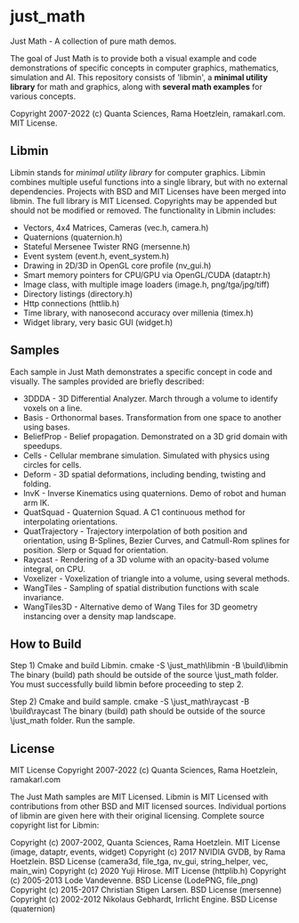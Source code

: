 # just_math

Just Math - A collection of pure math demos.

The goal of Just Math is to provide both a visual example and code demonstrations of specific concepts in computer graphics, mathematics, simulation and AI. This repository consists of 'libmin', a **minimal utility library** for math and graphics, along with **several math examples** for various concepts. 

Copyright 2007-2022 (c) Quanta Sciences, Rama Hoetzlein, ramakarl.com. MIT License.

## Libmin

Libmin stands for *minimal utility library* for computer graphics. Libmin combines multiple useful functions into a single library, but with no external dependencies.
Projects with BSD and MIT Licenses have been merged into libmin. The full library is MIT Licensed. Copyrights may be appended but should not be modified or removed.
The functionality in Libmin includes:
- Vectors, 4x4 Matrices, Cameras (vec.h, camera.h)
- Quaternions (quaternion.h)
- Stateful Mersenee Twister RNG (mersenne.h)
- Event system (event.h, event_system.h)
- Drawing in 2D/3D in OpenGL core profile (nv_gui.h)
- Smart memory pointers for CPU/GPU via OpenGL/CUDA (dataptr.h)
- Image class, with multiple image loaders (image.h, png/tga/jpg/tiff)
- Directory listings (directory.h)
- Http connections (httlib.h)
- Time library, with nanosecond accuracy over millenia (timex.h)
- Widget library, very basic GUI (widget.h)

## Samples

Each sample in Just Math demonstrates a specific concept in code and visually.
The samples provided are briefly described:
- 3DDDA - 3D Differential Analyzer. March through a volume to identify voxels on a line.
- Basis - Orthonormal bases. Transformation from one space to another using bases.
- BeliefProp - Belief propagation. Demonstrated on a 3D grid domain with speedups.
- Cells - Cellular membrane simulation. Simulated with physics using circles for cells.
- Deform - 3D spatial deformations, including bending, twisting and folding.
- InvK - Inverse Kinematics using quaternions. Demo of robot and human arm IK.
- QuatSquad - Quaternion Squad. A C1 continuous method for interpolating orientations.
- QuatTrajectory - Trajectory interpolation of both position and orientation,
using B-Splines, Bezier Curves, and Catmull-Rom splines for position. Slerp or Squad for orientation.
- Raycast - Rendering of a 3D volume with an opacity-based volume integral, on CPU.
- Voxelizer - Voxelization of triangle into a volume, using several methods.
- WangTiles - Sampling of spatial distribution functions with scale invariance.
- WangTiles3D - Alternative demo of Wang Tiles for 3D geometry instancing over a density map landscape.

## How to Build

Step 1) Cmake and build Libmin. 
cmake -S \just_math\libmin -B \build\libmin
The binary (build) path should be outside of the source \just_math folder.
You must successfully build libmin before proceeding to step 2.

Step 2) Cmake and build sample. 
cmake -S \just_math\raycast -B \build\raycast
The binary (build) path should be outside of the source \just_math folder.
Run the sample.

## License

MIT License 
Copyright 2007-2022 (c) Quanta Sciences, Rama Hoetzlein, ramakarl.com

The Just Math samples are MIT Licensed.
Libmin is MIT Licensed with contributions from other BSD and MIT licensed sources.
Individual portions of libmin are given here with their original licensing.
Complete source copyright list for Libmin:

Copyright (c) 2007-2002, Quanta Sciences, Rama Hoetzlein. MIT License (image, dataptr, events, widget)
Copyright (c) 2017 NVIDIA GVDB, by Rama Hoetzlein. BSD License (camera3d, file_tga, nv_gui, string_helper, vec, main_win)
Copyright (c) 2020 Yuji Hirose. MIT License (httplib.h)
Copyright (c) 2005-2013 Lode Vandevenne. BSD License (LodePNG, file_png)
Copyright (c) 2015-2017 Christian Stigen Larsen. BSD License (mersenne)
Copyright (c) 2002-2012 Nikolaus Gebhardt, Irrlicht Engine. BSD License (quaternion)




